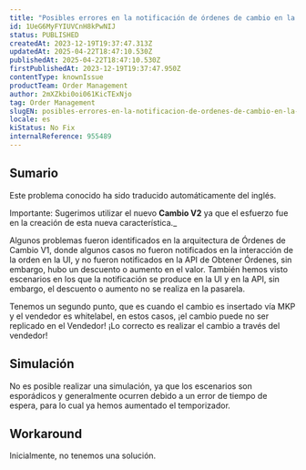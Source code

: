 ```yaml
---
title: "Posibles errores en la notificación de órdenes de cambio en la interfaz de usuario, la API y la pasarela."
id: 1UeG6MyFYIUVCnH8kPwNIJ
status: PUBLISHED
createdAt: 2023-12-19T19:37:47.313Z
updatedAt: 2025-04-22T18:47:10.530Z
publishedAt: 2025-04-22T18:47:10.530Z
firstPublishedAt: 2023-12-19T19:37:47.950Z
contentType: knownIssue
productTeam: Order Management
author: 2mXZkbi0oi061KicTExNjo
tag: Order Management
slugEN: posibles-errores-en-la-notificacion-de-ordenes-de-cambio-en-la-interfaz-de-usuario-la-api-y-la-pasarela
locale: es
kiStatus: No Fix
internalReference: 955489
---
```


## Sumario

<div class="alert alert-info">
  <p>Este problema conocido ha sido traducido automáticamente del inglés.</p>
</div>



Importante: Sugerimos utilizar el nuevo **Cambio V2** ya que el esfuerzo fue en la creación de esta nueva característica._

Algunos problemas fueron identificados en la arquitectura de Órdenes de Cambio V1, donde algunos casos no fueron notificados en la interacción de la orden en la UI, y no fueron notificados en la API de Obtener Órdenes, sin embargo, hubo un descuento o aumento en el valor. También hemos visto escenarios en los que la notificación se produce en la UI y en la API, sin embargo, el descuento o aumento no se realiza en la pasarela.

Tenemos un segundo punto, que es cuando el cambio es insertado vía MKP y el vendedor es whitelabel, en estos casos, ¡el cambio puede no ser replicado en el Vendedor!
¡Lo correcto es realizar el cambio a través del vendedor!


##

## Simulación


No es posible realizar una simulación, ya que los escenarios son esporádicos y generalmente ocurren debido a un error de tiempo de espera, para lo cual ya hemos aumentado el temporizador.



## Workaround


Inicialmente, no tenemos una solución.

